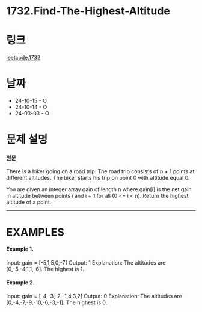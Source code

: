 # 1732.Find-The-Highest-Altitude

# 링크

[leetcode.1732](https://leetcode.com/problems/find-the-highest-altitude/description/?envType=study-plan-v2&envId=leetcode-75)

# 날짜

- 24-10-15 - O
- 24-10-14 - O
- 24-03-03 - O

# 문제 설명

#### 원문

There is a biker going on a road trip. The road trip consists of n + 1 points at different altitudes. The biker starts his trip on point 0 with altitude equal 0.

You are given an integer array gain of length n where gain[i] is the net gain in altitude between points i​​​​​​ and i + 1 for all (0 <= i < n). Return the highest altitude of a point.

---

# EXAMPLES

#### Example 1.

Input: gain = [-5,1,5,0,-7]
Output: 1
Explanation: The altitudes are [0,-5,-4,1,1,-6]. The highest is 1.

#### Example 2.

Input: gain = [-4,-3,-2,-1,4,3,2]
Output: 0
Explanation: The altitudes are [0,-4,-7,-9,-10,-6,-3,-1]. The highest is 0.
